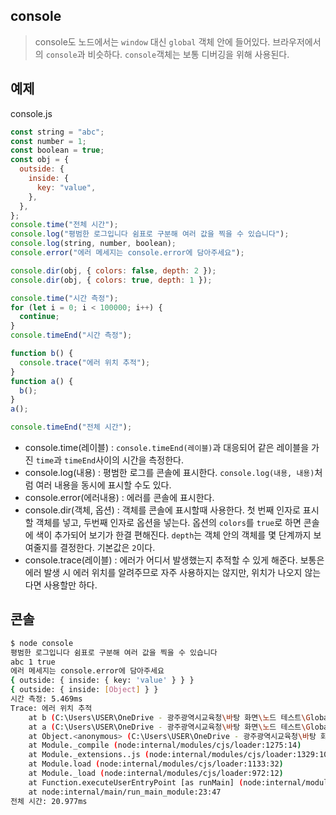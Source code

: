 ## console

> console도 노드에서는 `window` 대신 `global` 객체 안에 들어있다.
> 브라우저에서의 `console`과 비슷하다. `console`객체는 보통 디버깅을 위해 사용된다.

## 예제

console.js

```js
const string = "abc";
const number = 1;
const boolean = true;
const obj = {
  outside: {
    inside: {
      key: "value",
    },
  },
};
console.time("전체 시간");
console.log("평범한 로그입니다 쉼표로 구분해 여러 값을 찍을 수 있습니다");
console.log(string, number, boolean);
console.error("에러 메세지는 console.error에 담아주세요");

console.dir(obj, { colors: false, depth: 2 });
console.dir(obj, { colors: true, depth: 1 });

console.time("시간 측정");
for (let i = 0; i < 100000; i++) {
  continue;
}
console.timeEnd("시간 측정");

function b() {
  console.trace("에러 위치 추적");
}
function a() {
  b();
}
a();

console.timeEnd("전체 시간");
```

- console.time(레이블) : `console.timeEnd(레이블)`과 대응되어 같은 레이블을 가진 `time`과 `timeEnd`사이의 시간을 측정한다.
- console.log(내용) : 평범한 로그를 콘솔에 표시한다. `console.log(내용, 내용)`처럼 여러 내용을 동시에 표시할 수도 있다.
- console.error(에러내용) : 에러를 콘솔에 표시한다.
- console.dir(객체, 옵션) : 객체를 콘솔에 표시할때 사용한다. 첫 번째 인자로 표시할 객체를 넣고, 두번째 인자로 옵션을 넣는다. 옵션의 `colors`를 `true`로 하면 콘솔에 색이 추가되어 보기가 한결 편해진다. `depth`는 객체 안의 객체를 몇 단계까지 보여줄지를 결정한다. 기본값은 `2`이다.
- console.trace(레이블) : 에러가 어디서 발생했는지 추적할 수 있게 해준다. 보통은 에러 발생 시 에러 위치를 알려주므로 자주 사용하지는 않지만, 위치가 나오지 않는다면 사용할만 하다.

## 콘솔

```bash
$ node console
평범한 로그입니다 쉼표로 구분해 여러 값을 찍을 수 있습니다
abc 1 true
에러 메세지는 console.error에 담아주세요
{ outside: { inside: { key: 'value' } } }
{ outside: { inside: [Object] } }
시간 측정: 5.469ms
Trace: 에러 위치 추적
    at b (C:\Users\USER\OneDrive - 광주광역시교육청\바탕 화면\노드 테스트\Global\console.js:26:11)
    at a (C:\Users\USER\OneDrive - 광주광역시교육청\바탕 화면\노드 테스트\Global\console.js:29:3)
    at Object.<anonymous> (C:\Users\USER\OneDrive - 광주광역시교육청\바탕 화면\노드 테스트\Global\console.js:31:1)
    at Module._compile (node:internal/modules/cjs/loader:1275:14)
    at Module._extensions..js (node:internal/modules/cjs/loader:1329:10)
    at Module.load (node:internal/modules/cjs/loader:1133:32)
    at Module._load (node:internal/modules/cjs/loader:972:12)
    at Function.executeUserEntryPoint [as runMain] (node:internal/modules/run_main:83:12)
    at node:internal/main/run_main_module:23:47
전체 시간: 20.977ms
```
